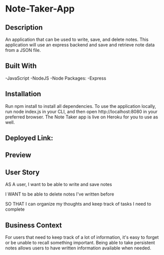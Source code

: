 # Note-Taker-App

## Description

An application that can be used to write, save, and delete notes. This application will use an express backend and save and retrieve note data from a JSON file.

## Built With

-JavaScript
-NodeJS
-Node Packages:
  -Express

## Installation

Run npm install to install all dependencies. To use the application locally, run node index.js in your CLI, and then open http://localhost:8080 in your preferred browser. The Note Taker app is live on Heroku for you to use as well.

## Deployed Link:

## Preview

## User Story

AS A user, I want to be able to write and save notes

I WANT to be able to delete notes I've written before

SO THAT I can organize my thoughts and keep track of tasks I need to complete

## Business Context

For users that need to keep track of a lot of information, it's easy to forget or be unable to recall something important. Being able to take persistent notes allows users to have written information available when needed.
